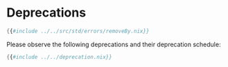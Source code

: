 # Deprecations

```nix
{{#include ../../src/std/errors/removeBy.nix}}
```

Please observe the following deprecations and their deprecation schedule:

```nix
{{#include ../../deprecation.nix}}
```
